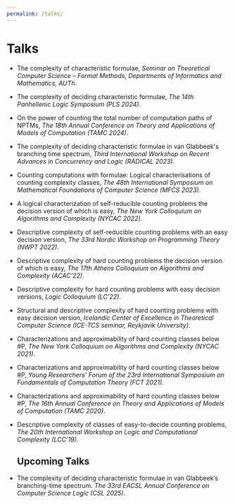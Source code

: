```yaml
---
permalink: /talks/
---
```


# Talks

- The complexity of characteristic formulae, _Seminar on Theoretical Computer Science – Formal Methods, Departments of Informatics and Mathematics, AUTh_.

- The complexity of deciding characteristic formulae, _The 14th Panhellenic Logic Symposium (PLS 2024)_.

- On the power of counting the total number of computation paths of NPTMs, _The 18th Annual Conference on Theory and Applications of Models of Computation (TAMC 2024)_.

- The complexity of deciding characteristic formulae in van Glabbeek's branching time spectrum, _Third International Workshop on Recent Advances in Concurrency and Logic (RADICAL 2023)_.

- Counting computations with formulae: Logical characterisations of counting complexity classes, _The 48th International
Symposium on Mathematical Foundations of Computer Science (MFCS 2023)_.

- A logical characterization of self-reducible counting problems the decision version of which is easy, _The New York Colloquium on Algorithms and Complexity (NYCAC 2022)_.

- Descriptive complexity of self-reducible counting problems with an easy decision version, _The 33rd Nordic Workshop on Programming Theory (NWPT 2022)_.
 
- Descriptive complexity of hard counting problems the decision version of which is easy, _The 17th Athens Colloquium on Algorithms and Complexity (ACAC’22)_.
 
- Descriptive complexity for hard counting problems with easy decision versions, _Logic Colloquium (LC’22)_.

- Structural and descriptive complexity of hard counting problems with easy decision version, _Icelandic Center of Excellence in Theoretical Computer Science (ICE-TCS seminar, Reykjavik University)_.
 
- Characterizations and approximability of hard counting classes below #P, _The New York Colloquium on Algorithms and Complexity (NYCAC 2021)_.
 
- Characterizations and approximability of hard counting classes below #P, _Young Researchers’ Forum of the 23rd International Symposium on Fundamentals of Computation Theory (FCT 2021)_.

- Characterizations and approximability of hard counting classes below #P, _The 16th Annual Conference on Theory and Applications of Models of Computation (TAMC 2020)_.

- Descriptive complexity of classes of easy-to-decide counting problems, _The 20th International Workshop on Logic and Computational Complexity (LCC’19)_.

  ## Upcoming Talks

- The complexity of deciding characteristic formulae in van Glabbeek’s branching-time spectrum. _The 33rd EACSL Annual Conference on Computer Science Logic (CSL 2025)_.





